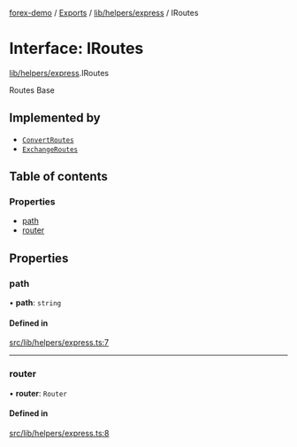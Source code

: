 [forex-demo](../README.md) / [Exports](../modules.md) / [lib/helpers/express](../modules/lib_helpers_express.md) / IRoutes

# Interface: IRoutes

[lib/helpers/express](../modules/lib_helpers_express.md).IRoutes

Routes Base

## Implemented by

- [`ConvertRoutes`](../classes/convert_routes.ConvertRoutes.md)
- [`ExchangeRoutes`](../classes/exchange_routes.ExchangeRoutes.md)

## Table of contents

### Properties

- [path](lib_helpers_express.IRoutes.md#path)
- [router](lib_helpers_express.IRoutes.md#router)

## Properties

### path

• **path**: `string`

#### Defined in

[src/lib/helpers/express.ts:7](https://github.com/suphero/forex-demo/blob/2ac0f42/src/lib/helpers/express.ts#L7)

---

### router

• **router**: `Router`

#### Defined in

[src/lib/helpers/express.ts:8](https://github.com/suphero/forex-demo/blob/2ac0f42/src/lib/helpers/express.ts#L8)
